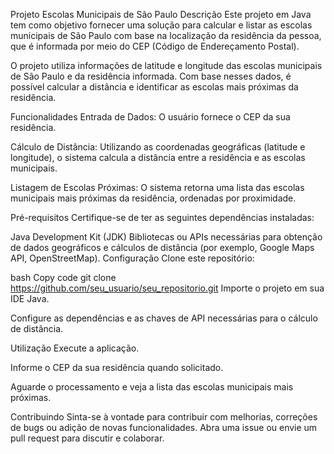 Projeto Escolas Municipais de São Paulo
Descrição
Este projeto em Java tem como objetivo fornecer uma solução para calcular e listar as escolas municipais de São Paulo com base na localização da residência da pessoa, que é informada por meio do CEP (Código de Endereçamento Postal).

O projeto utiliza informações de latitude e longitude das escolas municipais de São Paulo e da residência informada. Com base nesses dados, é possível calcular a distância e identificar as escolas mais próximas da residência.

Funcionalidades
Entrada de Dados: O usuário fornece o CEP da sua residência.

Cálculo de Distância: Utilizando as coordenadas geográficas (latitude e longitude), o sistema calcula a distância entre a residência e as escolas municipais.

Listagem de Escolas Próximas: O sistema retorna uma lista das escolas municipais mais próximas da residência, ordenadas por proximidade.

Pré-requisitos
Certifique-se de ter as seguintes dependências instaladas:

Java Development Kit (JDK)
Bibliotecas ou APIs necessárias para obtenção de dados geográficos e cálculos de distância (por exemplo, Google Maps API, OpenStreetMap).
Configuração
Clone este repositório:

bash
Copy code
git clone https://github.com/seu_usuario/seu_repositorio.git
Importe o projeto em sua IDE Java.

Configure as dependências e as chaves de API necessárias para o cálculo de distância.

Utilização
Execute a aplicação.

Informe o CEP da sua residência quando solicitado.

Aguarde o processamento e veja a lista das escolas municipais mais próximas.

Contribuindo
Sinta-se à vontade para contribuir com melhorias, correções de bugs ou adição de novas funcionalidades. Abra uma issue ou envie um pull request para discutir e colaborar.
